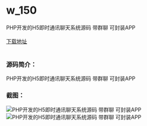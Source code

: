 # w_150
PHP开发的H5即时通讯聊天系统源码 带群聊 可封装APP
<br/></br>
[下载地址](https://www.uuid2.com/150.html "下载地址")
<br/></br>
<h3>源码简介：</h3>
<p>PHP开发的H5即时通讯聊天系统源码 带群聊 可封装APP<p>
<h3>截图：</h3>
<img src="https://www.uuid2.com/wp-content/uploads/img/202105/3224182865.jpg" alt="PHP开发的H5即时通讯聊天系统源码 带群聊 可封装APP"><img src="https://www.uuid2.com/wp-content/uploads/img/202105/3224182169.jpg" alt="PHP开发的H5即时通讯聊天系统源码 带群聊 可封装APP">
